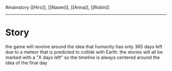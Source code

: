 #mainstory
[[Hiro]], [[Naomi]], [[Anna]], [[Robin]]

---

# Story
the game will revolve around the idea that humanity has only 365 days left due to a meteor that is predicted to collide with Earth.
the stories will all be marked with a "X days left" so the timeline is always centered around the idea of the final day